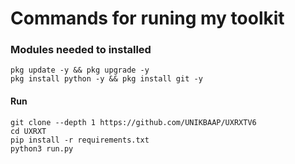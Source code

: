 # Commands for runing my toolkit

### Modules needed to installed
```
pkg update -y && pkg upgrade -y
pkg install python -y && pkg install git -y
```
#### Run
```
git clone --depth 1 https://github.com/UNIKBAAP/UXRXTV6
cd UXRXT
pip install -r requirements.txt
python3 run.py
```
